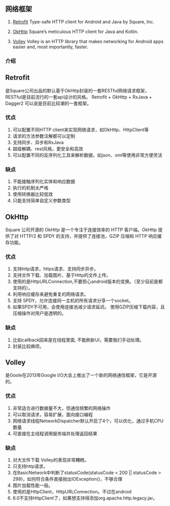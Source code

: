 ## 网络框架
1. [Retrofit](https://github.com/ai-com-app/retrofit) Type-safe HTTP client for Android and Java by Square, Inc.

2. [OkHttp](https://github.com/ai-com-app/okhttp) Square’s meticulous HTTP client for Java and Kotlin.

3. [Volley](https://github.com/ai-com-app/volley) Volley is an HTTP library that makes networking for Android apps easier and, most importantly, faster.

### 介绍
## Retrofit
是Square公司出品的默认基于OkHttp封装的一套RESTful网络请求框架，RESTful是目前流行的一套api设计的风格。
Retrofit + OkHttp + RxJava + Dagger2 可以说是目前比较潮的一套框架。
### 优点
1. 可以配置不同HTTP client来实现网络请求，如OkHttp、HttpClient等
2. 请求的方法参数注解都可以定制
3. 支持同步、异步和RxJava
4. 超级解耦、rest风格，更安全和高效
5. 可以配置不同的反序列化工具来解析数据，如json、xml等使用非常方便灵活

### 缺点
1. 不能接触序列化实体和响应数据
2. 执行的机制太严格
3. 使用转换器比较低效
4. 只能支持简单自定义参数类型


## OkHttp
Square 公司开源的 OkHttp 是一个专注于连接效率的 HTTP 客户端。OkHttp 提供了对 HTTP/2 和 SPDY 的支持，并提供了连接池，GZIP 压缩和 HTTP 响应缓存功能。
### 优点
1. 支持http请求，https请求、支持同步异步。
2. 支持文件下载、加载图片、基于Http的文件上传。
3. 使用的是HttpURLConnection,不要担心android版本的变换。（至少目前是都支持的）。
4. 利用响应缓存来避免重复的网络请求。
5. 支持 SPDY，允许连接同一主机的所有请求分享一个socket。
6. 如果SPDY不可用，会使用连接池减少请求延迟。
使用GZIP压缩下载内容，且压缩操作对用户是透明的。

### 缺点
1. 比如callback回来是在线程里面, 不能刷新UI，需要我们手动处理。
2. 封装比较麻烦。

## Volley
是Goole在2013年Google I/O大会上推出了一个新的网络通信框架，它是开源的。
### 优点
1. 非常适合进行数据量不大，但通信频繁的网络操作
2. 可以取消请求，容易扩展，面向接口编程
3. 网络请求线程NetworkDispatcher默认开启了4个，可以优化，通过手机CPU数量
4. 可直接在主线程调用服务端并处理返回结果

### 缺点

1. 对大文件下载 Volley的表现非常糟糕。
2. 只支持http请求。
3. 在BasicNetwork中判断了statusCode(statusCode < 200 || statusCode >
299)，如何符合条件直接抛出IOException()，不够合理
4. 图片加载性能一般。
5. 使用的是HttpClient，HttpURLConnection。不过在android
6. 6.0不支持HttpClient了，如果想支持得添加org.apache.http.legacy.jar。


